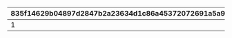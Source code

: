 |835f14629b04897d2847b2a23634d1c86a45372072691a5a990c045aed2b797e|8d0672d64606c617b510bd26a48b24077363da6481e36c3b0ec138822cadc8e2|c70aba2cf4004fb3cd9c12cbb09054fe82eb1431e0d94d5d32fd0bd0bdfc8f13|0a858c2d33ace655a7e5970a2ce81fc8427ff7819d40a8754f82b708da56da26|42303e1d50e1c67a0929f9d0548d915df325e21346b5f71228ae72b27ac6d693|1227178b651587a11f1a5901ba0e9316e85685d9a9d5574635fda73df7608c8f|995b96c9afba04b35b559a11b4c0dc8758c652f254f426e8f034fd62bd72f505|36f7fd8ee1a3ade53c0c8484f0675dd8cbdb1230a259419ab998c4cc27cf6c47|
| --- | --- | --- | --- | --- | --- | --- | --- |
|1|1|60713|100|100|2814|100|99|